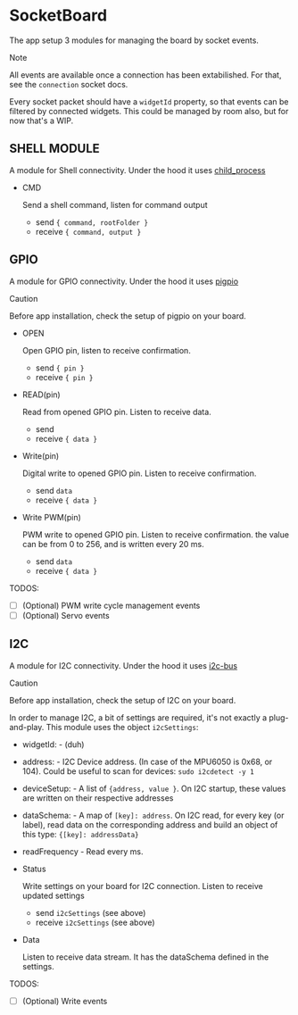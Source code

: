 # SocketBoard

The app setup 3 modules for managing the board by socket events.

> [!NOTE]
> All events are available once a connection has been extabilished. For that, see the `connection` socket docs.
> 
> Every socket packet should have a `widgetId` property, so that events can be filtered by connected widgets. This could be managed by room also, but for now that's a WIP.


## SHELL MODULE
A module for Shell connectivity. Under the hood it uses [child_process](https://nodejs.org/api/child_process.html)
  - CMD
    
    Send a shell command, listen for command output
    - send    `{ command, rootFolder }`
    - receive `{ command, output }`

## GPIO
A module for GPIO connectivity. Under the hood it uses [pigpio](https://www.npmjs.com/package/pigpio)

> [!CAUTION]
> Before app installation, check the setup of pigpio on your board.

  - OPEN

    Open GPIO pin, listen to receive confirmation.
    - send    `{ pin }`
    - receive `{ pin }`
  - READ(pin)
  
    Read from opened GPIO pin. Listen to receive data.
    - send
    - receive `{ data }`
  - Write(pin)
    
    Digital write to opened GPIO pin. Listen to receive confirmation.
    - send `data`
    - receive `{ data }`

  - Write PWM(pin)
    
    PWM write to opened GPIO pin. Listen to receive confirmation.
    the value can be from 0 to 256, and is written every 20 ms.
    - send `data`
    - receive `{ data }`

  TODOS: 
  - [ ] \(Optional) PWM write cycle management events
  - [ ] \(Optional) Servo events

## I2C

A module for I2C connectivity. Under the hood it uses [i2c-bus](https://www.npmjs.com/package/i2c-bus)

> [!CAUTION]
> Before app installation, check the setup of I2C on your board.

In order to manage I2C, a bit of settings are required, it's not exactly a plug-and-play. This module uses the object `i2cSettings`:

  - widgetId: - (duh)
  - address: - I2C Device address. (In case of the MPU6050 is 0x68, or 104). Could be useful to scan for devices: `sudo i2cdetect -y 1`
  - deviceSetup: - A list of `{address, value }`. On I2C startup, these values are written on their respective addresses
  - dataSchema: - A map of `[key]: address`. On I2C read, for every key (or label), read data on the corresponding address and build an object of this type: `{[key]: addressData}`
  - readFrequency - Read every ms.


  - Status
    
    Write settings on your board for I2C connection. Listen to receive updated settings
    - send `i2cSettings` (see above)
    - receive `i2cSettings` (see above)
      
  - Data

    Listen to receive data stream. It has the dataSchema defined in the settings.
  
  TODOS: 
  - [ ] \(Optional) Write events
